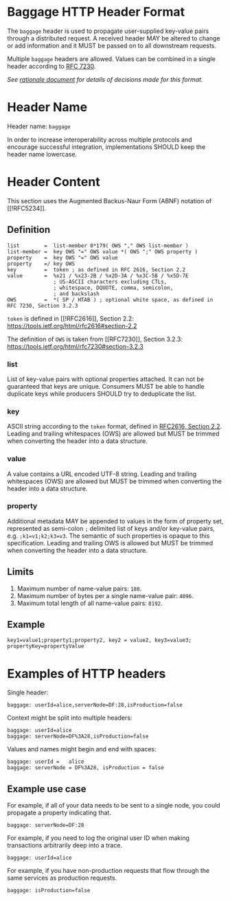 # Baggage HTTP Header Format

The `baggage` header is used to propagate user-supplied key-value pairs through a distributed request.
A received header MAY be altered to change or add information and it MUST be passed on to all downstream requests.

Multiple `baggage` headers are allowed. Values can be combined in a single header according to [RFC 7230](https://tools.ietf.org/html/rfc7230#page-24).

*See [rationale document](HTTP_HEADER_FORMAT_RATIONALE.md) for details of decisions made for this format.*


# Header Name

Header name: `baggage`

In order to increase interoperability across multiple protocols and encourage successful integration,
implementations SHOULD keep the header name lowercase.

# Header Content

This section uses the Augmented Backus-Naur Form (ABNF) notation of [[!RFC5234]].

## Definition

```ABNF
list        =  list-member 0*179( OWS "," OWS list-member )
list-member =  key OWS "=" OWS value *( OWS ";" OWS property )
property    =  key OWS "=" OWS value
property    =/ key OWS
key         =  token ; as defined in RFC 2616, Section 2.2
value       =  %x21 / %x23-2B / %x2D-3A / %x3C-5B / %x5D-7E
               ; US-ASCII characters excluding CTLs,
               ; whitespace, DQUOTE, comma, semicolon,
               ; and backslash
OWS         =  *( SP / HTAB ) ; optional white space, as defined in RFC 7230, Section 3.2.3
```

`token` is defined in [[!RFC2616]], Section 2.2: https://tools.ietf.org/html/rfc2616#section-2.2

The definition of `OWS` is taken from [[RFC7230]], Section 3.2.3: https://tools.ietf.org/html/rfc7230#section-3.2.3

### list
List of key-value pairs with optional properties attached.
It can not be guaranteed that keys are unique.
Consumers MUST be able to handle duplicate keys while producers SHOULD try to deduplicate the list.

### key
ASCII string according to the `token` format, defined in [RFC2616, Section 2.2](https://tools.ietf.org/html/rfc2616#section-2.2).
Leading and trailing whitespaces (OWS) are allowed but MUST be trimmed when converting the header into a data structure.

### value
A value contains a URL encoded UTF-8 string.
Leading and trailing whitespaces (OWS) are allowed but MUST be trimmed when converting the header into a data structure.

### property
Additional metadata MAY be appended to values in the form of property set, represented as semi-colon `;` delimited list of keys and/or key-value pairs, e.g. `;k1=v1;k2;k3=v3`. The semantic of such properties is opaque to this specification.
Leading and trailing OWS is allowed but MUST be trimmed when converting the header into a data structure.

## Limits
1. Maximum number of name-value pairs: `180`.
2. Maximum number of bytes per a single name-value pair: `4096`.
3. Maximum total length of all name-value pairs: `8192`.

## Example
`key1=value1;property1;property2, key2 = value2, key3=value3; propertyKey=propertyValue`

# Examples of HTTP headers

Single header:

```
baggage: userId=alice,serverNode=DF:28,isProduction=false
```

Context might be split into multiple headers:

```
baggage: userId=alice
baggage: serverNode=DF%3A28,isProduction=false
```

Values and names might begin and end with spaces:

```
baggage: userId =   alice
baggage: serverNode = DF%3A28, isProduction = false
```

## Example use case

For example, if all of your data needs to be sent to a single node, you could propagate a property indicating that.
```
baggage: serverNode=DF:28
```

For example, if you need to log the original user ID when making transactions arbitrarily deep into a trace.
```
baggage: userId=alice
```

For example, if you have non-production requests that flow through the same services as production requests.
```
baggage: isProduction=false
```
